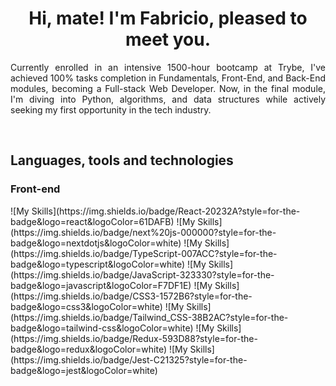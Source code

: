 <h1 align="center">Hi, mate! I'm Fabricio, pleased to meet you.</h1>

<p align="justify">Currently enrolled in an intensive 1500-hour bootcamp at Trybe, I've achieved 100% tasks completion in Fundamentals, Front-End, and Back-End modules, becoming a Full-stack Web Developer. Now, in the final module, I'm diving into Python, algorithms, and data structures while actively seeking my first opportunity in the tech industry.</p>
<br>
<h2>Languages, tools and technologies</h2>
<h3>Front-end</h3>
![My Skills](https://img.shields.io/badge/React-20232A?style=for-the-badge&logo=react&logoColor=61DAFB)
![My Skills](https://img.shields.io/badge/next%20js-000000?style=for-the-badge&logo=nextdotjs&logoColor=white)
![My Skills](https://img.shields.io/badge/TypeScript-007ACC?style=for-the-badge&logo=typescript&logoColor=white)
![My Skills](https://img.shields.io/badge/JavaScript-323330?style=for-the-badge&logo=javascript&logoColor=F7DF1E)
![My Skills](https://img.shields.io/badge/CSS3-1572B6?style=for-the-badge&logo=css3&logoColor=white)
![My Skills](https://img.shields.io/badge/Tailwind_CSS-38B2AC?style=for-the-badge&logo=tailwind-css&logoColor=white)
![My Skills](https://img.shields.io/badge/Redux-593D88?style=for-the-badge&logo=redux&logoColor=white)
![My Skills](https://img.shields.io/badge/Jest-C21325?style=for-the-badge&logo=jest&logoColor=white)
